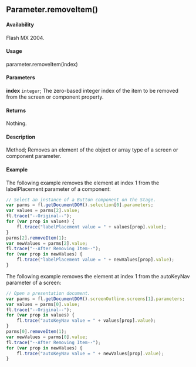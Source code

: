 ## Parameter.removeItem()

#### Availability

Flash MX 2004.

#### Usage

parameter.removeItem(index)

#### Parameters

**index** `integer`; The zero-based integer index of the item to be removed from the screen or component property.

#### Returns

Nothing.

#### Description

Method; Removes an element of the object or array type of a screen or component parameter.

#### Example

The following example removes the element at index 1 from the labelPlacement parameter of a component:

```javascript
// Select an instance of a Button component on the Stage.
var parms = fl.getDocumentDOM().selection[0].parameters;
var values = parms[2].value;
fl.trace("--Original--");
for (var prop in values) {
    fl.trace("labelPlacement value = " + values[prop].value);
}
parms[2].removeItem(1);
var newValues = parms[2].value;
fl.trace("--After Removing Item--");
for (var prop in newValues) {
    fl.trace("labelPlacement value = " + newValues[prop].value);
}
```

The following example removes the element at index 1 from the autoKeyNav parameter of a screen:

```javascript
// Open a presentation document.
var parms = fl.getDocumentDOM().screenOutline.screens[1].parameters;
var values = parms[0].value;
fl.trace("--Original--");
for (var prop in values) {
    fl.trace("autoKeyNav value = " + values[prop].value);
}
parms[0].removeItem(1);
var newValues = parms[0].value;
fl.trace("--After Removing Item--");
for (var prop in newValues) {
    fl.trace("autoKeyNav value = " + newValues[prop].value);
}
```
